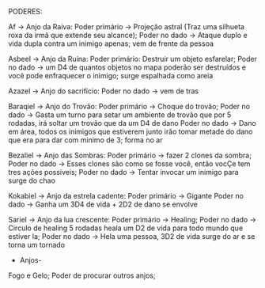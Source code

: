 PODERES:

Af -> Anjo da Raiva:
Poder primário -> Projeção astral (Traz uma silhueta roxa da irmã que extende seu alcance);
Poder no dado -> Ataque duplo e vida dupla contra um inimigo apenas;
vem de frente da pessoa

Asbeel -> Anjo da Ruína:
Poder primário: Destruir um objeto esfarelar;
Poder no dado -> um D4 de quantos objetos no mapa poderão ser destruídos e você pode enfraquecer o inimigo;
surge espalhada como areia

Azazel -> Anjo do sacrifício:
Poder no dado ->
vem de tras

Baraqiel -> Anjo do Trovão:
Poder primário -> Choque do trovão;
Poder no dado -> Gasta um turno para setar um ambiente de trovão que por 5 rodadas, irá soltar um trovão que da um D4 de dano
Poder no dado -> Dano em área, todos os inimigos que estiverem junto irão tomar metade do dano que era para dar com minimo de 3;
forma no ar

Bezaliel -> Anjo das Sombras:
Poder primário -> fazer 2 clones da sombra;
Poder no dado -> Esses clones são como se fosse você, então vocÇe tem tres ações possiveis;
Poder no dado -> Tentar invocar um inimigo para
surge do chao

Kokabiel -> Anjo da estrela cadente:
Poder primário -> Gigante
Poder no dado -> Ganha um 3D4 de vida + 2D2 de dano
se envolve

Sariel -> Anjo da lua crescente:
Poder primário -> Healing;
Poder no dado -> Circulo de healing 5 rodadas heala um D2 de vida para todo mundo que estiver la;
Poder no dado -> Hela uma pessoa, 3D2 de vida
surge do ar e se torna um tornado





+ Anjos- 

Fogo e Gelo;
Poder de procurar outros anjos;
